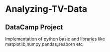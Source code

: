 # Analyzing-TV-Data
## DataCamp Project
Implementation of python basic and libraries like matplotlib,numpy,pandas,seaborn etc
